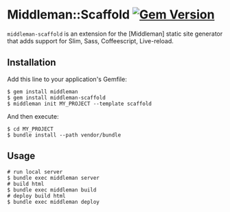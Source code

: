 # Middleman::Scaffold [![Gem Version](https://badge.fury.io/rb/middleman-scaffold.png)](http://badge.fury.io/rb/middleman-scaffold)

`middleman-scaffold` is an extension for the [Middleman] static site generator that adds support for Slim, Sass, Coffeescript, Live-reload.

## Installation

Add this line to your application's Gemfile:

    $ gem install middleman 
    $ gem install middleman-scaffold 
    $ middleman init MY_PROJECT --template scaffold

And then execute:

    $ cd MY_PROJECT
    $ bundle install --path vendor/bundle

## Usage
    
    # run local server
    $ bundle exec middleman server
    # build html
    $ bundle exec middleman build
    # deploy build html
    $ bundle exec middleman deploy
